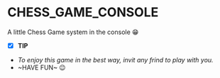 # CHESS_GAME_CONSOLE
A little Chess Game system in the console 😁

- [x] **TIP** 
- _To enjoy this game in the best way, invit any frind to play with you._
- ~HAVE FUN~ 😉

